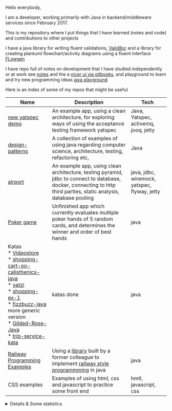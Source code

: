 Hello everybody,

I am a developer, working primarily with Java in backend/middleware services since February 2017.

This is my repository where I put things that I have learned (notes and code) and contributions to other projects

I have a java library for writing fluent validations, [Valid8or](https://github.com/hanfak/valid8or) and a library for creating plantuml flowchart/activity diagrams using a fluent interface [FLowgen](https://github.com/hanfak/flowgen)

I have repo full of notes on development that I have studied independently or at work see [notes](https://github.com/hanfak/topics-to-learn) and the a [nicer ui via gitbooks](https://hanfak.gitbook.io/workspace), and playground to learn and try new programming ideas [java playground](https://github.com/hanfak/design-patterns-examples-)

Here is an index of some of my repos that might be useful

|Name|Description|Tech|
|----|-----------|----|
|[new yatspec demo](https://github.com/hanfak/new-yatspec-demo)|An example app, using a clean architecture, for exploring ways of using the acceptance testing framework yatspec|Java, Yatspec, activemq, jooq, jetty|
|[design-patterns](https://github.com/hanfak/design-patterns-examples-)|A collection of examples of using java regarding computer science, architecture, testing, refactoring etc, |Java|
|[airport](https://github.com/hanfak/airportv2-mvn-enterprise)|An example app, using clean architecture, testing pyramid, jdbc to connect to database, docker, connecting to http third parties, static analysis, database pooling|java, jdbc, wiremock, yatspec, flyway, jetty|
|[Poker game](https://github.com/hanfak/poker-game)|Unfinished app which currently evaluates multiple poker hands of 5 random cards, and determines the winner and order of best hands|java|
|Katas <br>* [Videostore](https://github.com/hanfak/uncle-bob-vidoestore)<br>* [shopping-cart-oo-calisthenics-java](https://github.com/hanfak/shopping-cart-oo-calisthenics-java)<br>* [yatzi](https://github.com/hanfak/yatzi-kata)<br>* [shopping-ex-1](https://github.com/hanfak/shopping-ex-1)<br>* [fizzbuzz-java](https://github.com/hanfak/fizzbuzz-java) more generic version<br>* [Gilded-Rose-Java](https://github.com/hanfak/Gilded-Rose-Java)<br>* [trip-service-kata](https://github.com/hanfak/trip-service-kata)<br>|katas done|java|
|[Railway Programming Examples](https://github.com/hanfak/railway-prog-examples)|Using a [library](https://github.com/theangrydev/business-flows) built by a former colleague to implement [railway style programmming](https://fsharpforfunandprofit.com/rop/) in java|java|
|CSS examples| Examples of using html, css and javascript to practice some front end|hmtl, javascript, css|

<details>
  <summary>Details & Some statistics</summary>

   ### What I do:
   - Experienced Java Developer
  
   ### Statistics
   <img src="https://github-readme-stats.vercel.app/api?username=hanfak&show_icons=true" alt="GitHub stats">

   <!--   <img src="https://github-readme-stats.vercel.app/api/top-langs/?username=hanfak&langs_count=5" alt="Languages"> -->

   ### Trophy
   ![trophy](https://github-profile-trophy.vercel.app/?username=hanfak)
</details>
